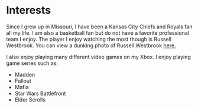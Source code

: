 # Interests
Since I grew up in Missouri, I have been a Kansas City Chiefs and Royals fan all my life. I am also a basketball fan but do not have a favorite professional team I enjoy. The player I enjoy watching the most though is Russell Westbrook.
You can view a dunking photo of Russell Westbrook <a href="https://www.zimbio.com/photos/Russell+Westbrook/Oklahoma+City+Thunder+v+Cleveland+Cavaliers/87bWQbiGxTG">here.</a>

I also enjoy playing many different video games on my Xbox. I enjoy playing game series such as:
- Madden
- Fallout
- Mafia 
- Star Wars Battlefront
- Elder Scrolls
